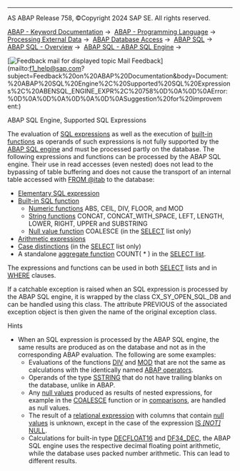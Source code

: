   

* * *

AS ABAP Release 758, ©Copyright 2024 SAP SE. All rights reserved.

[ABAP - Keyword Documentation](javascript:call_link\('abenabap.htm'\)) →  [ABAP - Programming Language](javascript:call_link\('abenabap_reference.htm'\)) →  [Processing External Data](javascript:call_link\('abenabap_language_external_data.htm'\)) →  [ABAP Database Access](javascript:call_link\('abendb_access.htm'\)) →  [ABAP SQL](javascript:call_link\('abenabap_sql.htm'\)) →  [ABAP SQL - Overview](javascript:call_link\('abenabap_sql_oview.htm'\)) →  [ABAP SQL - ABAP SQL Engine](javascript:call_link\('abenabap_sql_engine.htm'\)) → 

 [![](Mail.gif?object=Mail.gif "Feedback mail for displayed topic") Mail Feedback](mailto:f1_help@sap.com?subject=Feedback%20on%20ABAP%20Documentation&body=Document:%20ABAP%20SQL%20Engine%2C%20Supported%20SQL%20Expressions%2C%20ABENSQL_ENGINE_EXPR%2C%20758%0D%0A%0D%0AError:%0D%0A%0D%0A%0D%0A%0D%0ASuggestion%20for%20improvem
ent:)

ABAP SQL Engine, Supported SQL Expressions

The evaluation of [SQL expressions](javascript:call_link\('abapsql_expr.htm'\)) as well as the execution of [built-in functions](javascript:call_link\('abenabap_sql_builtin_functions.htm'\)) as operands of such expressions is not fully supported by the [ABAP SQL engine](javascript:call_link\('abenabap_sql_engine_glosry.htm'\) "Glossary Entry") and must be processed partly on the database. The following expressions and functions can be processed by the ABAP SQL engine. Their use in read accesses (even nested) does not lead to the bypassing of table buffering and does not cause the transport of an internal table accessed with [FROM @itab](javascript:call_link\('abapselect_itab.htm'\)) to the database:

-   [Elementary SQL expression](javascript:call_link\('abensql_elem.htm'\))
-   [Built-in SQL function](javascript:call_link\('abensql_builtin_func.htm'\))
    -   [Numeric functions](javascript:call_link\('abensql_arith_func.htm'\)) ABS, CEIL, DIV, FLOOR, and MOD
    -   [String functions](javascript:call_link\('abensql_string_func.htm'\)) CONCAT, CONCAT\_WITH\_SPACE, LEFT, LENGTH, LOWER, RIGHT, UPPER and SUBSTRING
    -   [Null value function](javascript:call_link\('abensql_coalesce.htm'\)) COALESCE (in the [SELECT](javascript:call_link\('abapselect_list.htm'\)) list only)
-   [Arithmetic expressions](javascript:call_link\('abensql_arith.htm'\))
-   [Case distinctions](javascript:call_link\('abensql_case.htm'\)) (in the [SELECT](javascript:call_link\('abapselect_list.htm'\)) list only)
-   A standalone [aggregate function](javascript:call_link\('abensql_agg_func.htm'\)) COUNT( \* ) in the [SELECT list](javascript:call_link\('abapselect_list.htm'\)).

The expressions and functions can be used in both [SELECT](javascript:call_link\('abapselect_list.htm'\)) lists and in [WHERE](javascript:call_link\('abapwhere.htm'\)) clauses.

If a catchable exception is raised when an SQL expression is processed by the ABAP SQL engine, it is wrapped by the class CX\_SY\_OPEN\_SQL\_DB and can be handled using this class. The attribute PREVIOUS of the associated exception object is then given the name of the original exception class.

Hints

-   When an SQL expression is processed by the ABAP SQL engine, the same results are produced as on the database and not as in the corresponding ABAP evaluation. The following are some examples:
    -   Evaluations of the functions [DIV](javascript:call_link\('abensql_arith_func.htm'\)) and [MOD](javascript:call_link\('abensql_arith_func.htm'\)) that are not the same as calculations with the identically named [ABAP operators](javascript:call_link\('abenarith_operators.htm'\)).
    -   Operands of the type [SSTRING](javascript:call_link\('abenddic_builtin_types.htm'\)) that do not have trailing blanks on the database, unlike in ABAP.
    -   Any [null values](javascript:call_link\('abennull_value_glosry.htm'\) "Glossary Entry") produced as results of nested expressions, for example in the [COALESCE](javascript:call_link\('abensql_coalesce.htm'\)) function or in [comparisons](javascript:call_link\('abenabap_sql_expr_logexp.htm'\)), are handled as null values.
    -   The result of a [relational expression](javascript:call_link\('abenabap_sql_stmt_logexp.htm'\)) with columns that contain [null values](javascript:call_link\('abennull_value_glosry.htm'\) "Glossary Entry") is unknown, except in the case of the expression [IS *\[*NOT*\]* NULL](javascript:call_link\('abenwhere_logexp_null.htm'\)).
    -   Calculations for built-in type [DECFLOAT16](abenddic_builtin_types.htm#abenddic-builtin-types-2--are-done-with-the-respective-arithmetic--the-abap--calculation-type--javascript-call-link---abenarith-type-htm-----for--decfloat16--javascript-call-link---abenbuiltin-types-numeric-htm-----is--decfloat34--javascript-call-link---abenbuiltin-types-numeric-htm-----in-contrast------when-calculating-with-the-built-in-types--df16--dec--abenddic-builtin-types-htm-@ITOC@@ABENDDIC_BUILTIN_TYPES_2) and [DF34\_DEC](abenddic_builtin_types.htm#@@ITOC@@ABENDDIC_BUILTIN_TYPES_2), the ABAP SQL engine uses the respective decimal floating point arithmetic, while the database uses packed number arithmetic. This can lead to different results.